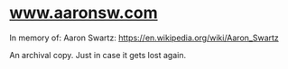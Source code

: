 # www.aaronsw.com

In memory of: Aaron Swartz: https://en.wikipedia.org/wiki/Aaron_Swartz

An archival copy. Just in case it gets lost again.
